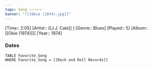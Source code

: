 ```yaml
---
tags: Song ⭐⭐⭐⭐⭐ 
banner: "![[Okie (1974).jpg]]"
---
```

[Time:: 2:05]
[Artist:: [[J.J. Cale]] ]
[Genre:: Blues]
[Played:: 5]
[Album:: [[Okie (1974)]]]
[Year:: 1974]
### Dates
````dataview
TABLE Favorite_Song
WHERE Favorite_Song = [[Rock and Roll Records]]
````